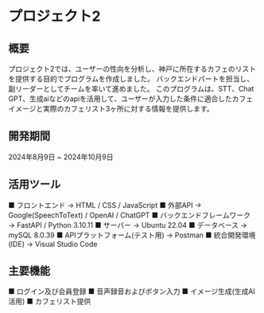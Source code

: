 # プロジェクト2
## 概要
プロジェクト2では、ユーザーの性向を分析し、神戸に所在するカフェのリストを提供する目的でプログラムを作成しました。 バックエンドパートを担当し、副リーダーとしてチームを率いて進めました。
このプログラムは、STT、Chat GPT、生成aiなどのapiを活用して、ユーザーが入力した条件に適合したカフェイメージと実際のカフェリスト3ヶ所に対する情報を提供します。

## 開発期間
2024年8月9日 ~ 2024年10月9日

## 活用ツール
■ フロントエンド  →  HTML  /  CSS  /  JavaScript
■ 外部API  →  Google(SpeechToText)  /  OpenAI / ChatGPT
■ バックエンドフレームワーク  →  FastAPI  / Python 3.10.11
■ サーバー  →  Ubuntu 22.04
■ データベース  →  mySQL 8.0.39
■ APIプラットフォーム(テスト用)  →  Postman
■ 統合開発環境(IDE)  →  Visual Studio Code

## 主要機能
■ ログイン及び会員登録
■ 音声録音およびボタン入力
■ イメージ生成(生成AI活用)
■ カフェリスト提供
